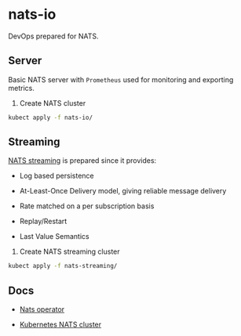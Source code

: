 # nats-io

DevOps prepared for NATS.

## Server

Basic NATS server with `Prometheus` used for monitoring and exporting metrics.

1) Create NATS cluster

```bash
kubect apply -f nats-io/
```

## Streaming

[NATS streaming](https://github.com/nats-io/go-nats-streaming) is prepared since it provides:

* Log based persistence

* At-Least-Once Delivery model, giving reliable message delivery

* Rate matched on a per subscription basis

* Replay/Restart

* Last Value Semantics

1) Create NATS streaming cluster

```bash
kubect apply -f nats-streaming/
```

## Docs

* [Nats operator](https://github.com/nats-io/nats-operator)

* [Kubernetes NATS cluster](https://github.com/pires/kubernetes-nats-cluster)